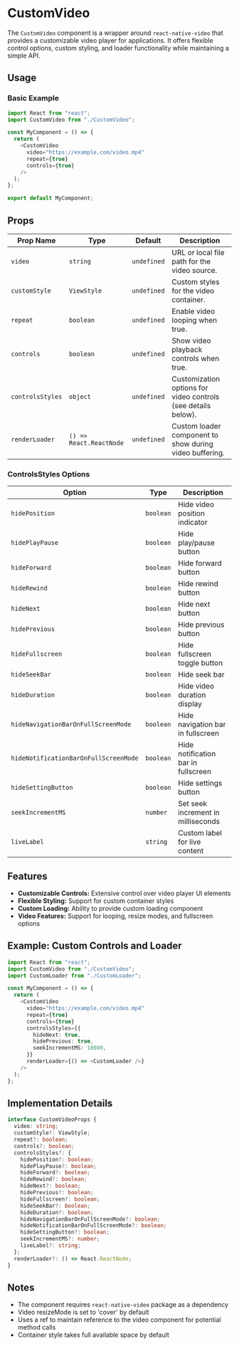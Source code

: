 # CustomVideo

The `CustomVideo` component is a wrapper around `react-native-video` that provides a customizable video player for applications. It offers flexible control options, custom styling, and loader functionality while maintaining a simple API.

## Usage

### Basic Example

```typescript
import React from "react";
import CustomVideo from "./CustomVideo";

const MyComponent = () => {
  return (
    <CustomVideo
      video="https://example.com/video.mp4"
      repeat={true}
      controls={true}
    />
  );
};

export default MyComponent;
```

## Props

| Prop Name        | Type                    | Default     | Description                                                   |
| ---------------- | ----------------------- | ----------- | ------------------------------------------------------------- |
| `video`          | `string`                | `undefined` | URL or local file path for the video source.                  |
| `customStyle`    | `ViewStyle`             | `undefined` | Custom styles for the video container.                        |
| `repeat`         | `boolean`               | `undefined` | Enable video looping when true.                               |
| `controls`       | `boolean`               | `undefined` | Show video playback controls when true.                       |
| `controlsStyles` | `object`                | `undefined` | Customization options for video controls (see details below). |
| `renderLoader`   | `() => React.ReactNode` | `undefined` | Custom loader component to show during video buffering.       |

### ControlsStyles Options

| Option                                | Type      | Description                         |
| ------------------------------------- | --------- | ----------------------------------- |
| `hidePosition`                        | `boolean` | Hide video position indicator       |
| `hidePlayPause`                       | `boolean` | Hide play/pause button              |
| `hideForward`                         | `boolean` | Hide forward button                 |
| `hideRewind`                          | `boolean` | Hide rewind button                  |
| `hideNext`                            | `boolean` | Hide next button                    |
| `hidePrevious`                        | `boolean` | Hide previous button                |
| `hideFullscreen`                      | `boolean` | Hide fullscreen toggle button       |
| `hideSeekBar`                         | `boolean` | Hide seek bar                       |
| `hideDuration`                        | `boolean` | Hide video duration display         |
| `hideNavigationBarOnFullScreenMode`   | `boolean` | Hide navigation bar in fullscreen   |
| `hideNotificationBarOnFullScreenMode` | `boolean` | Hide notification bar in fullscreen |
| `hideSettingButton`                   | `boolean` | Hide settings button                |
| `seekIncrementMS`                     | `number`  | Set seek increment in milliseconds  |
| `liveLabel`                           | `string`  | Custom label for live content       |

## Features

- **Customizable Controls:** Extensive control over video player UI elements
- **Flexible Styling:** Support for custom container styles
- **Custom Loading:** Ability to provide custom loading component
- **Video Features:** Support for looping, resize modes, and fullscreen options

## Example: Custom Controls and Loader

```typescript
import React from "react";
import CustomVideo from "./CustomVideo";
import CustomLoader from "./CustomLoader";

const MyComponent = () => {
  return (
    <CustomVideo
      video="https://example.com/video.mp4"
      repeat={true}
      controls={true}
      controlsStyles={{
        hideNext: true,
        hidePrevious: true,
        seekIncrementMS: 10000,
      }}
      renderLoader={() => <CustomLoader />}
    />
  );
};
```

## Implementation Details

```typescript
interface CustomVideoProps {
  video: string;
  customStyle?: ViewStyle;
  repeat?: boolean;
  controls?: boolean;
  controlsStyles?: {
    hidePosition?: boolean;
    hidePlayPause?: boolean;
    hideForward?: boolean;
    hideRewind?: boolean;
    hideNext?: boolean;
    hidePrevious?: boolean;
    hideFullscreen?: boolean;
    hideSeekBar?: boolean;
    hideDuration?: boolean;
    hideNavigationBarOnFullScreenMode?: boolean;
    hideNotificationBarOnFullScreenMode?: boolean;
    hideSettingButton?: boolean;
    seekIncrementMS?: number;
    liveLabel?: string;
  };
  renderLoader?: () => React.ReactNode;
}
```

## Notes

- The component requires `react-native-video` package as a dependency
- Video resizeMode is set to 'cover' by default
- Uses a ref to maintain reference to the video component for potential method calls
- Container style takes full available space by default
